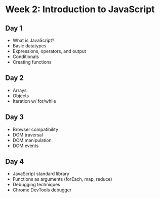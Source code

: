 # Week 2: Introduction to JavaScript

## Day 1

* What is JavaScript?
* Basic datatypes
* Expressions, operators, and output
* Conditionals
* Creating functions

## Day 2

* Arrays
* Objects
* Iteration w/ for/while

## Day 3

* Browser compatibility
* DOM traversal
* DOM manipulation
* DOM events

## Day 4

* JavaScript standard library
* Functions as arguments (forEach, map, reduce)
* Debugging techniques
* Chrome DevTools debugger
